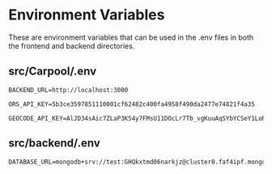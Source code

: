 # Environment Variables
These are environment variables that can be used in the .env files in both the frontend and backend directories.

## src/Carpool/.env
```
BACKEND_URL=http://localhost:3000

ORS_API_KEY=5b3ce3597851110001cf62482c400fa4958f490da2477e74821f4a35

GEOCODE_API_KEY=AlJD34sAic7ZLaP3K54y7FMsU11DOcLr7Tb_vgKuuAqSYbYCSeY1LoR54tWCtnZl
```

## src/backend/.env
```
DATABASE_URL=mongodb+srv://test:GHQkxtmd06narkjz@cluster0.faf4ipf.mongodb.net/Demo  
```
